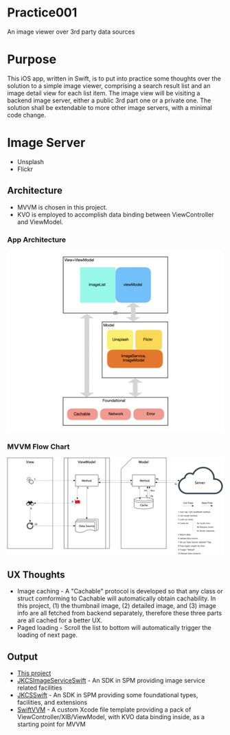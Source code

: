 # Practice001
An image viewer over 3rd party data sources

# Purpose
This iOS app, written in Swift, is to put into practice some thoughts over the solution to a simple image viewer, comprising a search result list and an image detail view for each list item. The image view will be visiting a backend image server, either a public 3rd part one or a private one. The solution shall be extendable to more other image servers, with a minimal code change.

# Image Server
* Unsplash
* Flickr

## Architecture
* MVVM is chosen in this project.
* KVO is employed to accomplish data binding between ViewController and ViewModel.
### App Architecture

![](https://github.com/zjkuang/Practice001/blob/master/Architecture.png)
### MVVM Flow Chart

![](https://github.com/zjkuang/Practice001/blob/master/FlowChart_MVVM.png)
## UX Thoughts
* Image caching - A "Cachable" protocol is developed so that any class or struct comforming to Cachable will automatically obtain cachability. In this project, (1) the thumbnail image, (2) detailed image, and (3) image info are all fetched from backend separately, therefore these three parts are all cached for a better UX.
* Paged loading - Scroll the list to bottom will automatically trigger the loading of next page.

## Output
* [This project](https://github.com/zjkuang/Practice001.git)  
* [JKCSImageServiceSwift](https://github.com/zjkuang/JKCSImageServiceSwift.git) - An SDK in SPM providing image service related facilities  
* [JKCSSwift](https://github.com/zjkuang/JKCSSwift.git) - An SDK in SPM providing some foundational types, facilities, and extensions  
* [SwiftVVM](https://github.com/zjkuang/XcodeTemplates.git) - A custom Xcode file template providing a pack of ViewController/XIB/ViewModel, with KVO data binding inside, as a starting point for MVVM
